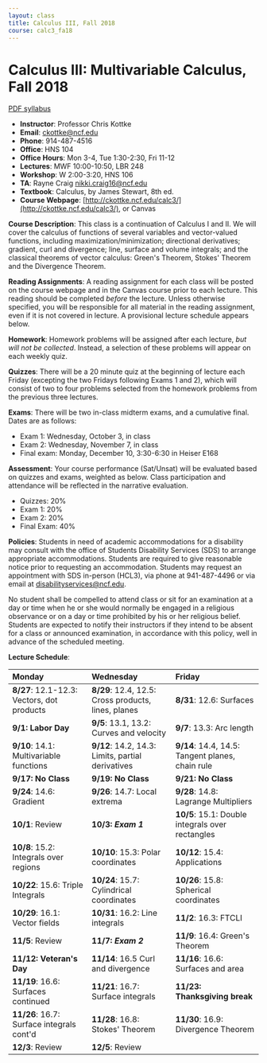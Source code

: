 ```yaml
---
layout: class
title: Calculus III, Fall 2018
course: calc3_fa18
---
```


Calculus III: Multivariable Calculus, Fall 2018
====================================
[PDF syllabus](syllabus.pdf)

- **Instructor**: Professor Chris Kottke
- **Email**: [ckottke@ncf.edu](mailto:ckottke@ncf.edu)
- **Phone**: 914-487-4516
- **Office**: HNS 104
- **Office Hours**: Mon 3-4, Tue 1:30-2:30, Fri 11-12
- **Lectures**: MWF 10:00-10:50, LBR 248
- **Workshop**: W 2:00-3:20, HNS 106
- **TA**: Rayne Craig [nikki.craig16@ncf.edu](mailto:nikki.craig16@ncf.edu)
- **Textbook**: Calculus, by James Stewart, 8th ed.
- **Course Webpage**: [http://ckottke.ncf.edu/calc3/](http://ckottke.ncf.edu/calc3/), or Canvas

**Course Description**: This class is a continuation of Calculus I and II. We
will cover the calculus of functions of several variables and vector-valued
functions, including maximization/minimization; directional derivatives;
gradient, curl and divergence; line, surface and volume integrals; and the
classical theorems of vector calculus: Green's Theorem, Stokes' Theorem and the
Divergence Theorem.

**Reading Assignments**: 
A reading assignment for each class will be posted on the course webpage and in
the Canvas course prior to each lecture. This reading should be completed
*before* the lecture. Unless otherwise specified, you will be responsible for 
all material in the reading assignment, even if it is not covered in lecture. A provisional lecture
schedule appears below.

**Homework**:
Homework problems will be assigned after each lecture, *but will not be collected*. 
Instead, a selection of these problems will appear on each weekly quiz.

**Quizzes**: There will be a 20 minute quiz at the beginning of lecture each
Friday (excepting the two Fridays following Exams 1 and 2), which will consist of two to four problems
selected from the homework problems from the previous three lectures. 

**Exams**: There will be two in-class midterm exams, and a cumulative final. Dates are as follows:

- Exam 1: Wednesday, October 3, in class
- Exam 2: Wednesday, November 7, in class 
- Final exam: Monday, December 10, 3:30-6:30 in Heiser E168

**Assessment**: 
Your course performance (Sat/Unsat) will be evaluated based on quizzes and exams, weighted as below.
Class participation and attendance will be reflected in the narrative evaluation.

- Quizzes: 20%
- Exam 1: 20%
- Exam 2: 20%
- Final Exam: 40%

**Policies**: 
Students in need of academic accommodations for a disability may consult with the office of Students
Disability Services (SDS) to arrange appropriate accommodations. Students are required to give
reasonable notice prior to requesting an accommodation. Students may request an appointment with
SDS in-person (HCL3), via phone at 941-487-4496 or via email at [disabilityservices@ncf.edu](mailto:disabilityservices@ncf.edu).

No student shall be compelled to attend class or sit for an examination at a
day or time when he or she would normally be engaged in a religious observance
or on a day or time prohibited by his or her religious belief.  Students are
expected to notify their instructors if they intend to be absent for a class or
announced examination, in accordance with this policy, well in advance of the scheduled
meeting.

**Lecture Schedule**:

| Monday | Wednesday | Friday |
|:-----|:-----|:-----|
| **8/27**: 12.1-12.3: Vectors, dot products | **8/29**: 12.4, 12.5: Cross products, lines, planes | **8/31**: 12.6: Surfaces |
| **9/1: Labor Day** | **9/5**: 13.1, 13.2: Curves and velocity | **9/7**: 13.3: Arc length |
| **9/10**: 14.1: Multivariable functions | **9/12**: 14.2, 14.3: Limits, partial derivatives | **9/14**: 14.4, 14.5: Tangent planes, chain rule |
| **9/17: No Class** | **9/19: No Class** | **9/21: No Class** |
| **9/24**: 14.6: Gradient | **9/26**: 14.7: Local extrema | **9/28**: 14.8: Lagrange Multipliers |
| **10/1**: Review | **10/3: _Exam 1_** | **10/5**: 15.1: Double integrals over rectangles |
| **10/8**: 15.2: Integrals over regions | **10/10**: 15.3: Polar coordinates | **10/12**: 15.4: Applications |
| **10/22**: 15.6: Triple Integrals | **10/24**: 15.7: Cylindrical coordinates | **10/26**: 15.8: Spherical coordinates |
| **10/29**: 16.1: Vector fields | **10/31**: 16.2: Line integrals | **11/2**: 16.3: FTCLI |
| **11/5**: Review | **11/7: _Exam 2_** | **11/9**: 16.4: Green's Theorem |
| **11/12: Veteran's Day** | **11/14**: 16.5 Curl and divergence | **11/16**: 16.6: Surfaces and area |
| **11/19**: 16.6: Surfaces continued | **11/21**: 16.7: Surface integrals | **11/23: Thanksgiving break** |
| **11/26**: 16.7: Surface integrals cont'd | **11/28**: 16.8: Stokes' Theorem | **11/30**: 16.9: Divergence Theorem |
| **12/3**: Review | **12/5**: Review | |
